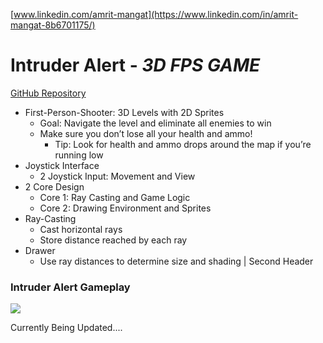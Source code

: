 [www.linkedin.com/amrit-mangat](https://www.linkedin.com/in/amrit-mangat-8b6701175/)

# Intruder Alert - *3D FPS GAME* #
[GitHub Repository](https://github.com/IanC910/wolfenstein_clone)
* First-Person-Shooter: 3D Levels with 2D Sprites
  * Goal: Navigate the level and eliminate all enemies to win
  * Make sure you don’t lose all your health and ammo!
    * Tip: Look for health and ammo drops around the map if you’re running low
* Joystick Interface
  * 2 Joystick Input: Movement and View
* 2 Core Design
  * Core 1: Ray Casting and Game Logic
  * Core 2: Drawing Environment and Sprites
* Ray-Casting
  * Cast horizontal rays
  * Store distance reached by each ray
* Drawer
  * Use ray distances to determine size and shading | Second Header
                                                                                                                                                                                    

### Intruder Alert Gameplay ###

![](https://github.com/user-attachments/assets/4f9cb050-e5ac-422e-a654-a402c3b98cc0)



Currently Being Updated....
